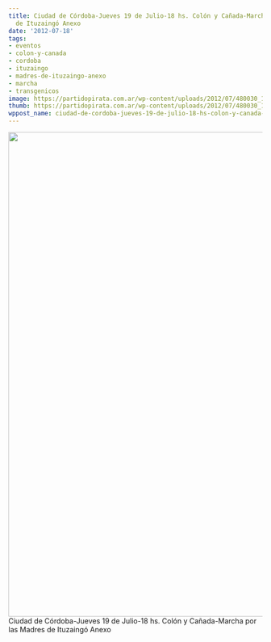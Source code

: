 ```yaml
---
title: Ciudad de Córdoba-Jueves 19 de Julio-18 hs. Colón y Cañada-Marcha por las Madres
  de Ituzaingó Anexo
date: '2012-07-18'
tags:
- eventos
- colon-y-canada
- cordoba
- ituzaingo
- madres-de-ituzaingo-anexo
- marcha
- transgenicos
image: https://partidopirata.com.ar/wp-content/uploads/2012/07/480030_165913330209622_1088118548_n.jpg
thumb: https://partidopirata.com.ar/wp-content/uploads/2012/07/480030_165913330209622_1088118548_n-150x150.jpg
wppost_name: ciudad-de-cordoba-jueves-19-de-julio-18-hs-colon-y-canada-marcha-por-las-madres-de-ituzaingo-anexo
---
```


<a href="https://partidopirata.com.ar/wp-content/uploads/2012/07/480030_165913330209622_1088118548_n.jpg"><img class="size-full wp-image-5339" title="Marcha por las Madres de Ituzaingo" src="https://partidopirata.com.ar/wp-content/uploads/2012/07/480030_165913330209622_1088118548_n.jpg" alt="" width="737" height="960" /></a> Ciudad de Córdoba-Jueves 19 de Julio-18 hs. Colón y Cañada-Marcha por las Madres de Ituzaingó Anexo

